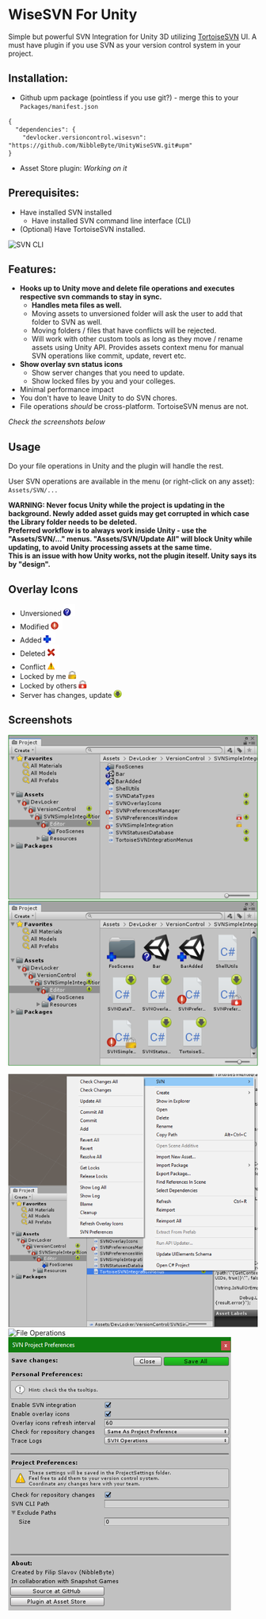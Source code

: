 # WiseSVN For Unity

Simple but powerful SVN Integration for Unity 3D utilizing [TortoiseSVN](https://tortoisesvn.net/) UI. A must have plugin if you use SVN as your version control system in your project.

## Installation:
* Github upm package (pointless if you use git?) - merge this to your `Packages/manifest.json`
```
{
  "dependencies": {
    "devlocker.versioncontrol.wisesvn": "https://github.com/NibbleByte/UnityWiseSVN.git#upm"
}
```
* Asset Store plugin: *Working on it*

## Prerequisites:
* Have installed SVN installed
  * Have installed SVN command line interface (CLI)
* (Optional) Have TortoiseSVN installed.

![SVN CLI](https://i.stack.imgur.com/ZquvH.png)

## Features:
* **Hooks up to Unity move and delete file operations and executes respective svn commands to stay in sync.**
  * **Handles meta files as well.**
  * Moving assets to unversioned folder will ask the user to add that folder to SVN as well.
  * Moving folders / files that have conflicts will be rejected.
  * Will work with other custom tools as long as they move / rename assets using Unity API.
Provides assets context menu for manual SVN operations like commit, update, revert etc.
* **Show overlay svn status icons**
  * Show server changes that you need to update.
  * Show locked files by you and your colleges. 
* Minimal performance impact
* You don't have to leave Unity to do SVN chores.
* File operations *should* be cross-platform. TortoiseSVN menus are not.

*Check the screenshots below*

## Usage
Do your file operations in Unity and the plugin will handle the rest.

User SVN operations are available in the menu (or right-click on any asset): `Assets/SVN/...`

**WARNING: Never focus Unity while the project is updating in the background. Newly added asset guids may get corrupted in which case the Library folder needs to be deleted. <br />
Preferred workflow is to always work inside Unity - use the \"Assets/SVN/...\" menus. \"Assets/SVN/Update All\" will block Unity while updating, to avoid Unity processing assets at the same time. <br />
This is an issue with how Unity works, not the plugin iteself. Unity says its by "design".**

## Overlay Icons
* Unversioned <img src="./Assets/DevLocker/VersionControl/WiseSVN/Resources/Editor/SVNOverlayIcons/SVNUnversionedIcon.png" width="24">
* Modified <img src="./Assets/DevLocker/VersionControl/WiseSVN/Resources/Editor/SVNOverlayIcons/SVNModifiedIcon.png" width="24">
* Added <img src="./Assets/DevLocker/VersionControl/WiseSVN/Resources/Editor/SVNOverlayIcons/SVNAddedIcon.png" width="24">
* Deleted <img src="./Assets/DevLocker/VersionControl/WiseSVN/Resources/Editor/SVNOverlayIcons/SVNDeletedIcon.png" width="24">
* Conflict <img src="./Assets/DevLocker/VersionControl/WiseSVN/Resources/Editor/SVNOverlayIcons/SVNConflictIcon.png" width="24">
* Locked by me <img src="./Assets/DevLocker/VersionControl/WiseSVN/Resources/Editor/SVNOverlayIcons/Locks/SVNLockedHereIcon.png" width="16">
* Locked by others <img src="./Assets/DevLocker/VersionControl/WiseSVN/Resources/Editor/SVNOverlayIcons/Locks/SVNLockedOtherIcon.png" width="16">
* Server has changes, update <img src="./Assets/DevLocker/VersionControl/WiseSVN/Resources/Editor/SVNOverlayIcons/Others/SVNRemoteChangesIcon.png" width="16">

## Screenshots
![OverlayIcons1](Docs/Screenshots/WiseSVN-OverlayIcons-Shot.png)
![OverlayIcons2](Docs/Screenshots/WiseSVN-OverlayIcons2-Shot.png)

![ContextMenu](Docs/Screenshots/WiseSVN-ContextMenu-Shot.png)
![File Operations](Docs/Screenshots/WiseSVN-Rename.png)
![Preferences](Docs/Screenshots/WiseSVN-Preferences.png)